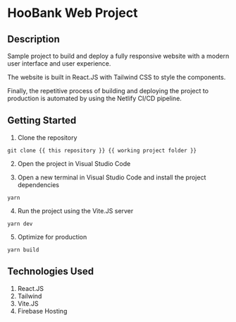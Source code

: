 # HooBank Web Project

## Description

Sample project to build and deploy a fully responsive website with a modern user interface and user experience.

The website is built in React.JS with Tailwind CSS to style the components.

Finally, the repetitive process of building and deploying the project to production is automated by using the Netlify CI/CD pipeline.

## Getting Started

1. Clone the repository

```
git clone {{ this repository }} {{ working project folder }}
```

2. Open the project in Visual Studio Code

3. Open a new terminal in Visual Studio Code and install the project dependencies

```
yarn
```

4. Run the project using the Vite.JS server

```
yarn dev
```

5. Optimize for production

```
yarn build
```

## Technologies Used

1. React.JS
2. Tailwind
3. Vite.JS
4. Firebase Hosting
